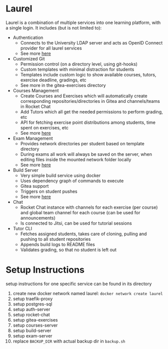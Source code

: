 # Laurel

Laurel is a combination of multiple services into one learning platform, with a single login. It includes (but is not
limited to):

- Authentication
    - Connects to the University LDAP server and acts as OpenID Connect provider for all laurel
      services
    - See more [here](https://github.com/Mari-W/laurel-auth-server)
- Customized Git
    - Permission control (on a directory level, using git-hooks)
    - Custom templates with minimal distraction for students
    - Templates include custom logic to show available courses, tutors, exercise deadline, gradings, etc
    - See more in the gitea-exercises directory
- Courses Management
    - Create Courses and Exercises which will automatically create corresponding repositories/directories in Gitea and
      channels/teams in Rocket Chat
    - Add Tutors which all get the needed permissions to perform grading, etc
    - API for fetching exercise point distributions among students, time spent on exercises, etc
    - See more [here](https://github.com/Mari-W/laurel-courses-server)
- Exam Management
    - Provides network directories per student based on template directory
    - During exams all work will always be saved on the server, when editing files inside the mounted network folder locally
    - See more [here](https://github.com/Mari-W/laurel-exam-server)
- Build Server
    - Very simple build service using docker
    - Uses dependency graph of commands to execute
    - Gitea support
    - Triggers on student pushes
    - See more [here](https://github.com/Mari-W/laurel-build-server)
- Chat
    - Rocket Chat instance with channels for each exercise (per course) and global team channel for each course (can be used for
      announcements)
    - Is connected to Jitsi, can be used for tutorial sessions
- Tutor CLI
    - Fetches assigned students, takes care of cloning, pulling and pushing to all student repositories
    - Appends build logs to README files
    - Validates grading, so that no student is left out

# Setup Instructions

setup instructions for one specific service can be found in its directory

1. create new docker network named laurel: `docker network create laurel`
2. setup traefik-proxy
3. setup postgres-sql
4. setup auth-server
5. setup rocket-chat
6. setup gitea-exercises
7. setup courses-server
8. setup build-server
9. setup exam-server
10. replace `BACKUP_DIR` with actual backup dir in `backup.sh`

